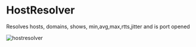 # HostResolver
Resolves hosts, domains, shows, min,avg,max,rtts,jitter and is port opened

![hostresolver](https://user-images.githubusercontent.com/17062701/180636598-a7dd9ef0-b68b-4beb-ac1c-d22460c8f3fb.jpg)

